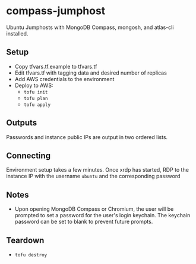 compass-jumphost
================

Ubuntu Jumphosts with MongoDB Compass, mongosh, and atlas-cli installed.

Setup
-----

- Copy tfvars.tf.example to tfvars.tf
- Edit tfvars.tf with tagging data and desired number of replicas
- Add AWS credentials to the environment
- Deploy to AWS:
    - `tofu init`
    - `tofu plan`
    - `tofu apply`

Outputs
-------

Passwords and instance public IPs are output in two ordered lists.

Connecting
----------
Environment setup takes a few minutes. Once xrdp has started, RDP to the
instance IP with the username `ubuntu` and the corresponding password

Notes
-----

- Upon opening MongoDB Compass or Chromium, the user will be prompted to set a
  password for the user's login keychain. The keychain password can be set to
  blank to prevent future prompts.

Teardown
--------
- `tofu destroy`

